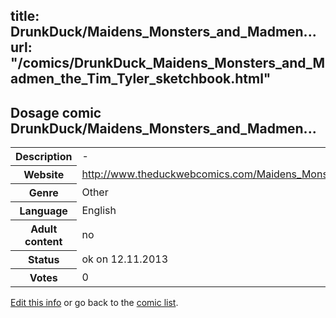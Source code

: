 title: DrunkDuck/Maidens_Monsters_and_Madmen...
url: "/comics/DrunkDuck_Maidens_Monsters_and_Madmen_the_Tim_Tyler_sketchbook.html"
---
Dosage comic DrunkDuck/Maidens_Monsters_and_Madmen...
-----------------------------------------

<p id="msg"></p>
<script type="text/javascript">
if (window.location.search === '?edit_info_mail=sent_ok') {
  var elem = document.getElementById("msg");
  elem.innerHTML = 'Edited information sucessfully sent for review, which is usually done daily. Thanks!';
  elem.className = 'ok';
}
</script>
<table class="comicinfo">
<tr>
<th>Description</th><td>-</td>
</tr>
<tr>
<th>Website</th><td><a href="http://www.theduckwebcomics.com/Maidens_Monsters_and_Madmen_the_Tim_Tyler_sketchbook/">http://www.theduckwebcomics.com/Maidens_Monsters_and_Madmen_the_Tim_Tyler_sketchbook/</a></td>
</tr>
<tr>
<th>Genre</th><td>Other</td>
</tr>
<tr>
<th>Language</th><td>English</td>
</tr>
<tr>
<th>Adult content</th><td>no</td>
</tr>
<tr>
<th>Status</th><td>ok on 12.11.2013</td>
</tr>
<tr>
<th>Votes</th><td>0</td>
</tr>
</table>

[Edit this info](DrunkDuck_Maidens_Monsters_and_Madmen_the_Tim_Tyler_sketchbook_edit.html) or go back to the [comic list](../comic-index.html).
